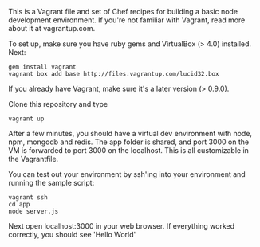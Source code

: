 This is a Vagrant file and set of Chef recipes for building a basic node development environment.
If you're not familiar with Vagrant, read more about it at vagrantup.com.

To set up, make sure you have ruby gems and VirtualBox (> 4.0) installed. Next:

    gem install vagrant
    vagrant box add base http://files.vagrantup.com/lucid32.box

If you already have Vagrant, make sure it's a later version (> 0.9.0).

Clone this repository and type

    vagrant up

After a few minutes, you should have a virtual dev environment with node, npm, mongodb and redis.
The app folder is shared, and port 3000 on the VM is forwarded to port 3000 on the localhost. This
is all customizable in the Vagrantfile.

You can test out your environment by ssh'ing into your environment and running the sample script:

    vagrant ssh
    cd app
    node server.js

Next open localhost:3000 in your web browser. If everything worked correctly, you should see
'Hello World'


